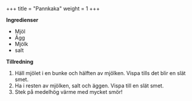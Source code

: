 +++
title = "Pannkaka"
weight = 1
+++

**Ingredienser**

- Mjöl
- Ägg
- Mjölk
- salt

**Tillredning**

1. Häll mjölet i en bunke och hälften av mjölken. Vispa tills det blir en slät smet.
2. Ha i resten av mjölken, salt och äggen. Vispa till en slät smet. 
3. Stek på medelhög värme med mycket smör!
